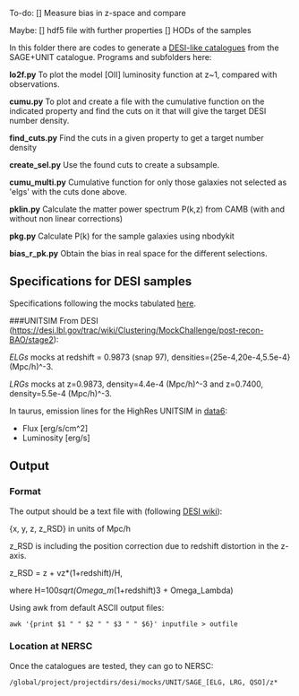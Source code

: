 To-do:
[] Measure bias in z-space and compare

Maybe:
[] hdf5 file with further properties
[] HODs of the samples

In this folder there are codes to generate a [DESI-like catalogues](https://desi.lbl.gov/trac/wiki/Clustering/MockChallenge/make_galaxy) from the SAGE+UNIT catalogue. Programs and subfolders here:

**lo2f.py** To plot the model [OII] luminosity function at z~1, compared with observations.

**cumu.py** To plot and create a file with the cumulative function on the indicated property and find the cuts on it that will give the target DESI number density.

**find_cuts.py** Find the cuts in a given property to get a target number density

**create_sel.py** Use the found cuts to create a subsample.

**cumu_multi.py** Cumulative function for only those galaxies not selected as 'elgs' with the cuts done above.

**pklin.py** Calculate the matter power spectrum P(k,z) from CAMB (with and without non linear corrections)

**pkg.py** Calculate P(k) for the sample galaxies using nbodykit

**bias_r_pk.py** Obtain the bias in real space for the different selections.

## Specifications for DESI samples

Specifications following the mocks tabulated [here](https://desi.lbl.gov/trac/wiki/Clustering/MockChallenge/post-recon-BAO/stage2).

###UNITSIM
From DESI (https://desi.lbl.gov/trac/wiki/Clustering/MockChallenge/post-recon-BAO/stage2):

*ELGs* mocks at redshift = 0.9873 (snap 97), densities={25e-4,20e-4,5.5e-4}(Mpc/h)^-3.

*LRGs* mocks at z=0.9873, density=4.4e-4 (Mpc/h)^-3 and z=0.7400, density=5.5e-4 (Mpc/h)^-3.

In taurus, emission lines for the HighRes UNITSIM in [data6](/data6/users/aknebe/Projects/UNITSIM/ELGs_DESI/):

* Flux [erg/s/cm^2]
* Luminosity [erg/s]

## Output

### Format
The output should be a text file with (following [DESI wiki](https://desi.lbl.gov/trac/wiki/CosmoSimsWG/DESI_mocks)):

{x, y, z, z_RSD} in units of Mpc/h

z_RSD is including the position correction due to redshift distortion in the z-axis. 

z_RSD = z + vz*(1+redshift)/H,

where H=100*sqrt(Omega_m*(1+redshift)3 + Omega_Lambda)


Using awk from default ASCII output files:
```
awk '{print $1 " " $2 " " $3 " " $6}' inputfile > outfile
```

### Location at NERSC

Once the catalogues are tested, they can go to NERSC:
```
/global/project/projectdirs/desi/mocks/UNIT/SAGE_[ELG, LRG, QSO]/z*
```
